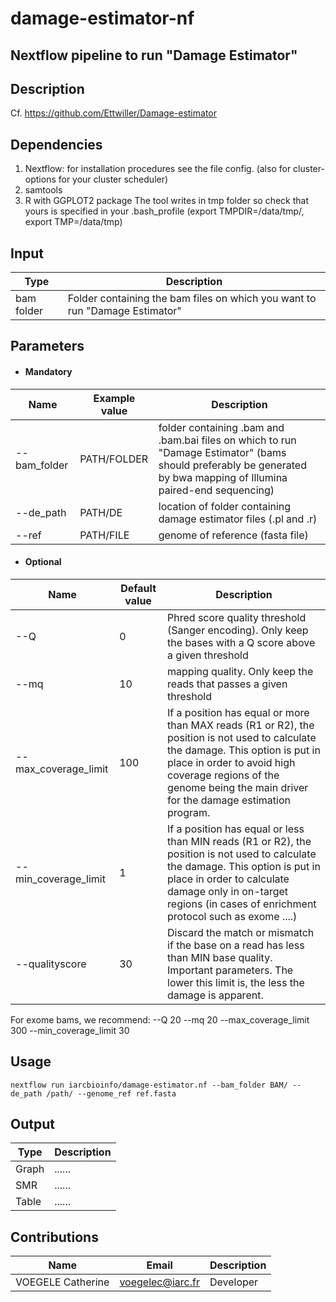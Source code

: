 # damage-estimator-nf
## Nextflow pipeline to run "Damage Estimator"

## Description
Cf. https://github.com/Ettwiller/Damage-estimator

## Dependencies
1. Nextflow: for installation procedures see the file config. (also for cluster-options for your cluster scheduler)
2. samtools
3. R with GGPLOT2 package
The tool writes in tmp folder so check that yours is specified in your .bash_profile (export TMPDIR=/data/tmp/, export TMP=/data/tmp)

## Input
  | Type      | Description     |
  |-----------|---------------|
  | bam folder    | Folder containing the bam files on which you want to run "Damage Estimator"|

## Parameters

* #### Mandatory
| Name               | Example value | Description     |
|--------------------|---------------|-----------------| 
| --bam_folder       |            PATH/FOLDER | folder containing .bam and .bam.bai files on which to run "Damage Estimator" (bams should preferably be generated by bwa mapping of Illumina paired-end sequencing) |
| --de_path          |            PATH/DE | location of folder containing damage estimator files (.pl and .r) |
| --ref              |            PATH/FILE | genome of reference (fasta file) |

 * #### Optional
| Name                 | Default value | Description     |
|----------------------|---------------|-----------------| 
| --Q                  |            0 | Phred score quality threshold (Sanger encoding). Only keep the bases with a Q score above a given threshold |
| --mq                 |            10 | mapping quality. Only keep the reads that passes a given threshold |
| --max_coverage_limit |            100 | If a position has equal or more than MAX reads (R1 or R2), the position is not used to calculate the damage. This option is put in place in order to avoid high coverage regions of the genome being the main driver for the damage estimation program. |
| --min_coverage_limit |            1 | If a position has equal or less than MIN reads (R1 or R2), the position is not used to calculate the damage. This option is put in place in order to calculate damage only in on-target regions (in cases of enrichment protocol such as exome ....) |
| --qualityscore       |            30 | Discard the match or mismatch if the base on a read has less than MIN base quality. Important parameters. The lower this limit is, the less the damage is apparent. |

For exome bams, we recommend: --Q 20 --mq 20 --max_coverage_limit 300 --min_coverage_limit 30

## Usage 

```
nextflow run iarcbioinfo/damage-estimator.nf --bam_folder BAM/ --de_path /path/ --genome_ref ref.fasta
```

## Output

  | Type      | Description     |
  |-----------|---------------|
  | Graph    | ...... |
  | SMR    | ...... |
  | Table    | ...... |
  
## Contributions

  | Name      | Email | Description     |
  |-----------|---------------|-----------------| 
  | VOEGELE Catherine    |            voegelec@iarc.fr | Developer|
  
